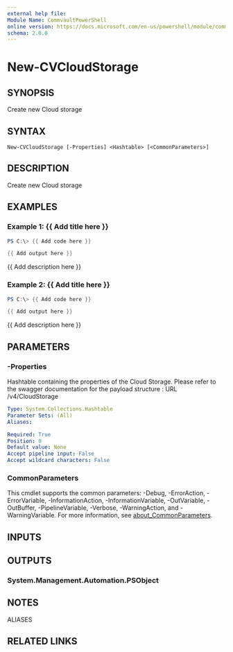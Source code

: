 ```yaml
---
external help file:
Module Name: CommvaultPowerShell
online version: https://docs.microsoft.com/en-us/powershell/module/commvaultpowershell/new-cvcloudstorage
schema: 2.0.0
---
```


# New-CVCloudStorage

## SYNOPSIS
Create new Cloud storage

## SYNTAX

```
New-CVCloudStorage [-Properties] <Hashtable> [<CommonParameters>]
```

## DESCRIPTION
Create new Cloud storage

## EXAMPLES

### Example 1: {{ Add title here }}
```powershell
PS C:\> {{ Add code here }}

{{ Add output here }}
```

{{ Add description here }}

### Example 2: {{ Add title here }}
```powershell
PS C:\> {{ Add code here }}

{{ Add output here }}
```

{{ Add description here }}

## PARAMETERS

### -Properties
Hashtable containing the properties of the Cloud Storage.
Please refer to the swagger documentation for the payload structure : URL /v4/CloudStorage

```yaml
Type: System.Collections.Hashtable
Parameter Sets: (All)
Aliases:

Required: True
Position: 0
Default value: None
Accept pipeline input: False
Accept wildcard characters: False
```

### CommonParameters
This cmdlet supports the common parameters: -Debug, -ErrorAction, -ErrorVariable, -InformationAction, -InformationVariable, -OutVariable, -OutBuffer, -PipelineVariable, -Verbose, -WarningAction, and -WarningVariable. For more information, see [about_CommonParameters](http://go.microsoft.com/fwlink/?LinkID=113216).

## INPUTS

## OUTPUTS

### System.Management.Automation.PSObject

## NOTES

ALIASES

## RELATED LINKS

